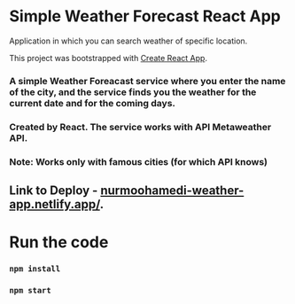 # Simple Weather Forecast React App

Application in which you can search weather of specific location.

This project was bootstrapped with [Create React App](https://github.com/facebook/create-react-app).

### A simple Weather Foreacast service where you enter the name of the city, and the service finds you the weather for the current date and for the coming days.
### Created by React. The service works with API Metaweather API.
### Note: Works only with famous cities (for which API knows)

## Link to Deploy - [nurmoohamedi-weather-app.netlify.app/](https://nurmoohamedi-weather-app.netlify.app/).

# Run the code
### `npm install`
### `npm start`

